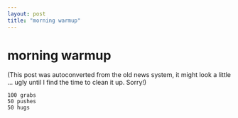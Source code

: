 ```yaml
---
layout: post
title: "morning warmup"
---
```

<h1>morning warmup</h1>
(This post was autoconverted from the old news system,
it might look a little ... ugly until I find the time
to clean it up.
Sorry!)

    100 grabs
    50 pushes
    50 hugs
    

